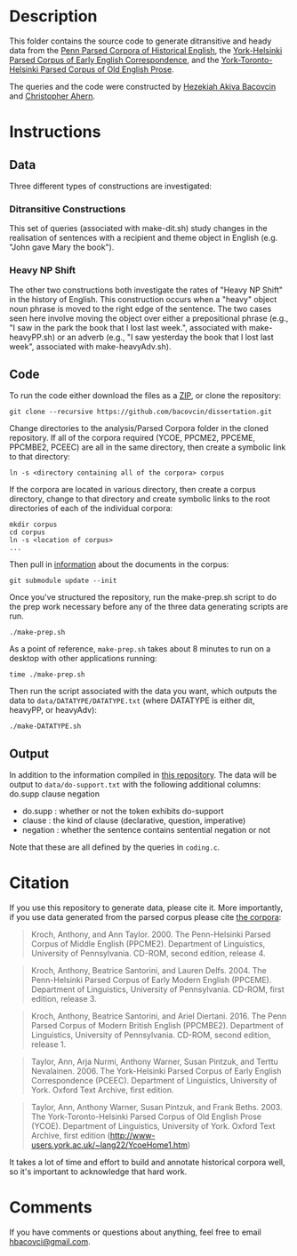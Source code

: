 # Description

This folder contains the source code to generate ditransitive and heady  data from 
the [Penn Parsed Corpora of Historical English](https://www.ling.upenn.edu/hist-corpora/),
 the [York-Helsinki Parsed Corpus of Early English Correspondence](http://www-users.york.ac.uk/~lang22/PCEEC-manual/index.htm), and
the [York-Toronto-Helsinki Parsed Corpus of Old English Prose](http://www-users.york.ac.uk/~lang22/YcoeHome1.htm).

The queries and the code were constructed by [Hezekiah Akiva Bacovcin](http://www.hakivabacovcin.com/) and 
[Christopher Ahern](http://christopherahern.github.io/).  


# Instructions

## Data

Three different types of constructions are investigated:

### Ditransitive Constructions

This set of queries (associated with make-dit.sh) study changes in the realisation of sentences with a recipient and
theme object in English (e.g. "John gave Mary the book").

### Heavy NP Shift

The other two constructions both investigate the rates of "Heavy NP Shift" in the history of English. This construction
occurs when a "heavy" object noun phrase is moved to the right edge of the sentence. The two cases seen here involve moving
the object over either a prepositional phrase (e.g., "I saw in the park the book that I lost last week.", associated with 
make-heavyPP.sh) or an adverb (e.g., "I saw yesterday the book that I lost last week", associated with make-heavyAdv.sh).

## Code

To run the code either download the files as a [ZIP](https://github.com/bacovcin/dissertation/archive/master.zip),
 or clone the repository:

    git clone --recursive https://github.com/bacovcin/dissertation.git

Change directories to the analysis/Parsed Corpora folder in the cloned repository. If all of the corpora required 
(YCOE, PPCME2, PPCEME, PPCMBE2, PCEEC) are all in the same directory, then create a symbolic link to that directory:

    ln -s <directory containing all of the corpora> corpus

If the corpora are located in various directory, then create a corpus directory, change to that directory and
create symbolic links to the root directories of each of the individual corpora:

    mkdir corpus
    cd corpus
    ln -s <location of corpus>
    ...

Then pull in [information](https://github.com/bacovcin/parsedenglish_database/tree/9a049bd27df1d89acd6ddba3eb58169d964c1f14)
 about the documents in the corpus:

    git submodule update --init

Once you've structured the repository, run the make-prep.sh script to do the prep work necessary before any of the three
data generating scripts are run.

    ./make-prep.sh

As a point of reference, `make-prep.sh` takes about 8 minutes to run on a desktop with other applications running:

    time ./make-prep.sh

Then run the script associated with the data you want, which outputs the data to `data/DATATYPE/DATATYPE.txt` 
(where DATATYPE is either dit, heavyPP, or heavyAdv):

    ./make-DATATYPE.sh




## Output

In addition to the information compiled in [this repository](https://github.com/bacovcin/parsedenglish_database/blob/9a049bd27df1d89acd6ddba3eb58169d964c1f14/English_database.txt).
The data will be output to `data/do-support.txt` with the following additional columns:
do.supp	clause	negation
* do.supp : whether or not the token exhibits do-support
* clause : the kind of clause (declarative, question, imperative)
* negation : whether the sentence contains sentential negation or not

Note that these are all defined by the queries in `coding.c`.


# Citation

If you use this repository to generate data, please cite it. More importantly, if you use data generated
from the parsed corpus please cite [the corpora](https://www.ling.upenn.edu/hist-corpora/citing-corpora.html):

> Kroch, Anthony, and Ann Taylor. 2000. The Penn-Helsinki Parsed Corpus of Middle English (PPCME2). Department of Linguistics, University of Pennsylvania. CD-ROM, second edition, release 4. 

> Kroch, Anthony, Beatrice Santorini, and Lauren Delfs. 2004. The Penn-Helsinki Parsed Corpus of Early Modern English (PPCEME). Department of Linguistics, University of Pennsylvania. CD-ROM, first edition, release 3. 

> Kroch, Anthony, Beatrice Santorini, and Ariel Diertani. 2016. The Penn Parsed Corpus of Modern British English (PPCMBE2). Department of Linguistics, University of Pennsylvania. CD-ROM, second edition, release 1.

> Taylor, Ann, Arja Nurmi, Anthony Warner, Susan Pintzuk, and Terttu Nevalainen. 2006. The York-Helsinki Parsed Corpus of Early English Correspondence (PCEEC). Department of Linguistics, University of York. Oxford Text Archive, first edition.

> Taylor, Ann, Anthony Warner, Susan Pintzuk, and Frank Beths. 2003. The York-Toronto-Helsinki Parsed Corpus of Old English Prose (YCOE). Department of Linguistics, University of York. Oxford Text Archive, first edition (http://www-users.york.ac.uk/~lang22/YcoeHome1.htm)

It takes a lot of time and effort to build and annotate historical corpora well, so it's important to acknowledge that hard work. 

# Comments

If you have comments or questions about anything, feel free to email hbacovci@gmail.com.
